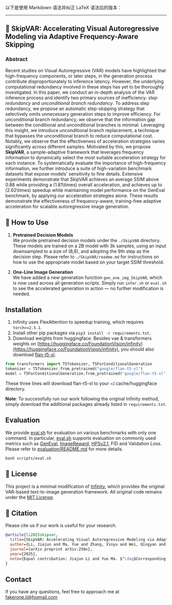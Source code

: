 以下是使用 Markdown 语法并纠正 LaTeX 语法后的版本：

---

## 🚀 SkipVAR: Accelerating Visual Autoregressive Modeling via Adaptive Frequency-Aware Skipping

### Abstract
Recent studies on Visual Autoregressive (VAR) models have highlighted that high-frequency components, or later steps, in the generation process contribute disproportionately to inference latency. However, the underlying computational redundancy involved in these steps has yet to be thoroughly investigated. In this paper, we conduct an in-depth analysis of the VAR inference process and identify two primary sources of inefficiency: *step redundancy* and *unconditional branch redundancy*. To address step redundancy, we propose an automatic step-skipping strategy that selectively omits unnecessary generation steps to improve efficiency. For unconditional branch redundancy, we observe that the information gap between the conditional and unconditional branches is minimal. Leveraging this insight, we introduce unconditional branch replacement, a technique that bypasses the unconditional branch to reduce computational cost. Notably, we observe that the effectiveness of acceleration strategies varies significantly across different samples. Motivated by this, we propose **SkipVAR**, a sample-adaptive framework that leverages frequency information to dynamically select the most suitable acceleration strategy for each instance. To systematically evaluate the importance of high-frequency information, we further introduce a suite of high-variation benchmark datasets that expose models' sensitivity to fine details. Extensive experiments demonstrate that SkipVAR achieves an average SSIM above 0.88 while providing a \(1.81\times\) overall acceleration, and achieves up to \(2.62\times\) speedup while maintaining model performance on the GenEval benchmark, by applying our acceleration strategies alone. These results demonstrate the effectiveness of frequency-aware, training-free adaptive acceleration for scalable autoregressive image generation.


## 🔧 How to Use

1. **Pretrained Decision Models**  
   We provide pretrained decision models under the `./SkipVAR` directory. These models are trained on a 2B model with 3k samples, using an input downsampled to a size of (8,8), and adopting the 9th step as the decision step. Please refer to `./SkipVAR/readme.md` for instructions on how to use the appropriate model based on your target SSIM threshold.

2. **One-Line Image Generation**  
   We have added a new generation function `gen_one_img_SkipVAR`, which is now used across all generation scripts. Simply run `infer.sh` or `eval.sh` to see the accelerated generation in action — no further modification is needed.

## Installation
1. Infinity uses FlexAttention to speedup training, which requires `torch>=2.5.1`.
2. Install other pip packages via `pip3 install -r requirements.txt`.
3. Download weights from huggingface. Besides vae & transformers weights on [https://huggingface.co/FoundationVision/infinity](https://huggingface.co/FoundationVision/infinity), you should also download [flan-t5-xl](https://huggingface.co/google/flan-t5-xl).
```python
from transformers import T5Tokenizer, T5ForConditionalGeneration
tokenizer = T5Tokenizer.from_pretrained("google/flan-t5-xl")
model = T5ForConditionalGeneration.from_pretrained("google/flan-t5-xl")
```
These three lines will download flan-t5-xl to your ~/.cache/huggingface directory.

**Note**: To successfully run our work following the original Infinity method, simply download the additional packages already listed in `requirements.txt`.

## Evaluation
We provide [eval.sh](scripts/eval.sh) for evaluation on various benchmarks with only one command. In particular, [eval.sh](scripts/eval.sh) supports evaluation on commonly used metrics such as [GenEval](https://github.com/djghosh13/geneval), [ImageReward](https://github.com/THUDM/ImageReward), [HPSv2.1](https://github.com/tgxs002/HPSv2), FID and Validation Loss. Please refer to [evaluation/README.md](evaluation/README.md) for more details.
```shell
bash scripts/eval.sh
```

## 📝 License
This project is a minimal modification of [Infinity](https://github.com/FoundationVision/Infinity), which provides the original VAR-based text-to-image generation framework. All original code remains under the [MIT License](https://github.com/FoundationVision/Infinity/blob/main/LICENSE).

## <a name="cite"></a> 🥰 Citation

Please cite us if our work is useful for your research.

```bibtex
@article{li2025skipvar,
  title={SkipVAR: Accelerating Visual Autoregressive Modeling via Adaptive Frequency-Aware Skipping},
  author={Li, Jiajun and Ma, Yue and Zhang, Xinyu and Wei, Qingyan and Liu, Songhua and Zhang, Linfeng},
  journal={arXiv preprint arXiv:250x},
  year={2025},
  note={Equal contribution: Jiajun Li and Yue Ma. $^\dag$Corresponding authors: Songhua Liu and Linfeng Zhang}
}
```


## Contact

If you have any questions, feel free to approach me at fakerone.li@foxmail.com